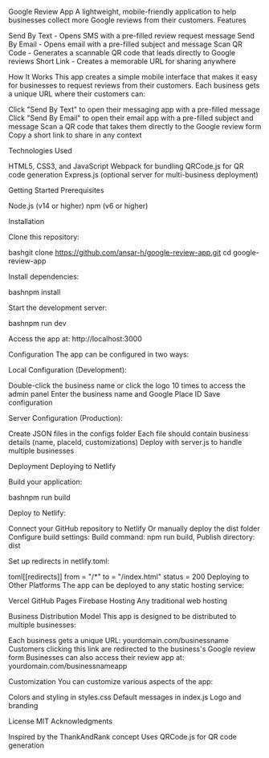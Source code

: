 Google Review App
A lightweight, mobile-friendly application to help businesses collect more Google reviews from their customers.
Features

Send By Text - Opens SMS with a pre-filled review request message
Send By Email - Opens email with a pre-filled subject and message
Scan QR Code - Generates a scannable QR code that leads directly to Google reviews
Short Link - Creates a memorable URL for sharing anywhere

How It Works
This app creates a simple mobile interface that makes it easy for businesses to request reviews from their customers. Each business gets a unique URL where their customers can:

Click "Send By Text" to open their messaging app with a pre-filled message
Click "Send By Email" to open their email app with a pre-filled subject and message
Scan a QR code that takes them directly to the Google review form
Copy a short link to share in any context

Technologies Used

HTML5, CSS3, and JavaScript
Webpack for bundling
QRCode.js for QR code generation
Express.js (optional server for multi-business deployment)

Getting Started
Prerequisites

Node.js (v14 or higher)
npm (v6 or higher)

Installation

Clone this repository:

bashgit clone https://github.com/ansar-h/google-review-app.git
cd google-review-app

Install dependencies:

bashnpm install

Start the development server:

bashnpm run dev

Access the app at: http://localhost:3000

Configuration
The app can be configured in two ways:

Local Configuration (Development):

Double-click the business name or click the logo 10 times to access the admin panel
Enter the business name and Google Place ID
Save configuration


Server Configuration (Production):

Create JSON files in the configs folder
Each file should contain business details (name, placeId, customizations)
Deploy with server.js to handle multiple businesses



Deployment
Deploying to Netlify

Build your application:

bashnpm run build

Deploy to Netlify:

Connect your GitHub repository to Netlify
Or manually deploy the dist folder
Configure build settings: Build command: npm run build, Publish directory: dist


Set up redirects in netlify.toml:

toml[[redirects]]
  from = "/*"
  to = "/index.html"
  status = 200
Deploying to Other Platforms
The app can be deployed to any static hosting service:

Vercel
GitHub Pages
Firebase Hosting
Any traditional web hosting

Business Distribution Model
This app is designed to be distributed to multiple businesses:

Each business gets a unique URL: yourdomain.com/businessname
Customers clicking this link are redirected to the business's Google review form
Businesses can also access their review app at: yourdomain.com/businessnameapp

Customization
You can customize various aspects of the app:

Colors and styling in styles.css
Default messages in index.js
Logo and branding

License
MIT
Acknowledgments

Inspired by the ThankAndRank concept
Uses QRCode.js for QR code generation